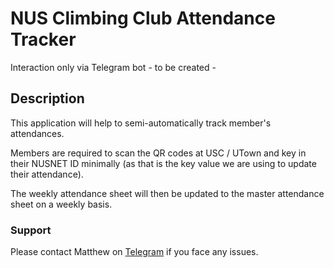 # NUS Climbing Club Attendance Tracker

Interaction only via Telegram bot - to be created -

## Description 

This application will help to semi-automatically track member's attendances.

Members are required to scan the QR codes at USC / UTown and key in their NUSNET ID minimally (as that is the key value we are using to update their attendance).

The weekly attendance sheet will then be updated to the master attendance sheet on a weekly basis.

### Support
Please contact Matthew on [Telegram](https://t.me/Revengenc3x) if you face any issues.